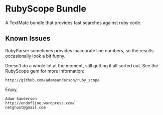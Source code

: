 RubyScope Bundle
================

A TextMate bundle that provides fast searches against ruby code.

Known Issues
------------
RubyParser sometimes provides inaccurate line numbers, so the results occasionally look a 
bit funny.

Doesn't do a whole lot at the moment, still getting it all sorted out.
See the RubyScope gem for more information:

    http://github.com/adamsanderson/ruby_scope

Enjoy,    

    Adam Sanderson
    http://endofline.wordpress.com/
    netghost@gmail.com